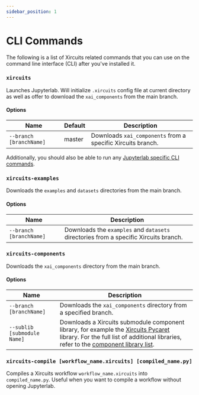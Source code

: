 ```yaml
---
sidebar_position: 1
---
```


# CLI Commands

The following is a list of Xircuits related commands that you can use on the command line interface (CLI) after you've installed it.

###  `xircuits`

Launches Jupyterlab. Will initialize `.xircuits` config file at current directory as well as offer to download the `xai_components` from the main branch.

#### Options

| Name | Default | Description |
| --- | --- | --- |
| `--branch [branchName]` | master | Downloads `xai_components` from a specific Xircuits branch. |

Additionally, you should also be able to run any [Jupyterlab specific CLI commands](https://nocomplexity.com/documents/jupyterlab/notebooks/jupyterlab-cli.html).

### `xircuits-examples`

Downloads the `examples` and `datasets` directories from the main branch.

#### Options

| Name | Description |
| --- | --- |
| `--branch [branchName]` | Downloads the `examples` and `datasets` directories from a specific Xircuits branch. |

### `xircuits-components`

Downloads the `xai_components` directory from the main branch.

#### Options

| Name  | Description |
| --- | --- |
| `--branch [branchName]` | Downloads the `xai_components` directory from a specified branch. |
| `--sublib [submodule Name]` | Downloads a Xircuits submodule component library, for example the [Xircuits Pycaret](https://github.com/XpressAI/xai-pycaret) library. For the full list of additional libraries, refer to the [component library list](https://github.com/XpressAI/xircuits/tree/master/xai_components). |

### `xircuits-compile [workflow_name.xircuits] [compiled_name.py]`

Compiles a Xircuits workflow `workflow_name.xircuits` into `compiled_name.py`. Useful when you want to compile a workflow without opening Jupyterlab.